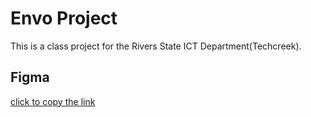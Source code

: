 # Envo Project

This is a class project for the Rivers State ICT Department(Techcreek).

## Figma 

[click to copy the link](https://www.figma.com/file/0sRqyhaSQXNyxHV4pGAePN/Envo?node-id=0%3A1)